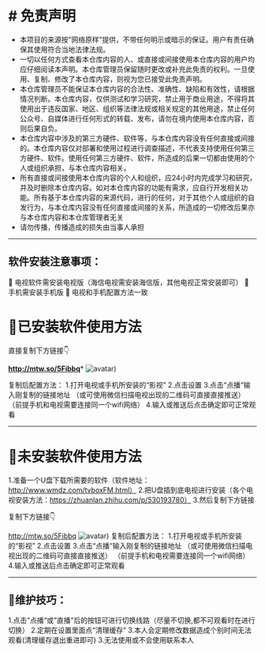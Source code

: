 # # 免责声明

* 本项目的来源按”网络原样”提供，不带任何明示或暗示的保证。用户有责任确保其使用符合当地法律法规。
* 一切以任何方式查看本仓库内容的人、或直接或间接使用本仓库内容的用户均应仔细阅读本声明。本仓库管理员保留随时更改或补充此免责的权利。一旦使用、复制、修改了本仓库内容，则视为您已接受此免责声明。
* 本仓库管理员不能保证本仓库内容的合法性、准确性、缺陷和有效性，请根据情况判断。本仓库内容，仅供测试和学习研究，禁止用于商业用途，不得将其使用出于违反国家、地区、组织等法律法规或相关规定的其他用途，禁止任何公众号、自媒体进行任何形式的转载、发布，请勿在境内使用本仓库内容，否则后果自负。
* 本仓库内容中涉及的第三方硬件、软件等，与本仓库内容没有任何直接或间接的。本仓库内容仅对部署和使用过程进行调查描述，不代表支持使用任何第三方硬件、软件。使用任何第三方硬件、软件，所造成的后果一切都由使用的个人或组织承担，与本仓库内容相关。
* 所有直接或间接使用本仓库内容的个人和组织，应24小时内完成学习和研究，并及时删除本仓库内容。如对本仓库内容的功能有需求，应自行开发相关功能。所有基于本仓库内容的来源代码，进行的任何，对于其他个人或组织的自发行为，与本仓库内容没有任何直接或间接的关系，所造成的一切修改后果亦与本仓库内容和本仓库管理者无关
* 请勿传播，传播造成的损失由当事人承担

---

## 

## 软件安装注意事项：

👀️ 电视软件需安装电视版（海信电视需安装海信版，其他电视正常安装即可）
👀️ 手机需安装手机版
👀️ 电视和手机配置方法一致

# 🚀️已安装软件使用方法

直接复制下方链接👇

**http://mtw.so/5Fibbq*** ![avatar]([https://sourl.cn/kEFj6L))

复制后配置方法：
1.打开电视或手机所安装的“影视”
2.点击设置
3.点击“点播“输入刚复制的链接地址
（或可使用微信扫描电视出现的二维码可直接直接推送）
（前提手机和电视需要连接同一个wifi网络）
4.输入或推送后点击确定即可正常观看

---

# 🚀️未安装软件使用方法

1.准备一个U盘下载所需要的软件（软件地址：http://www.wmdz.com/tvboxFM.html）
2.把U盘插到底电视进行安装（各个电视安装方法：https://zhuanlan.zhihu.com/p/530193780）
3.然后复制下方链接

复制下方链接👇

http://mtw.so/5Fibbq
![avatar]([https://sourl.cn/kEFj6L))
复制后配置方法：
1.打开电视或手机所安装的“影视”
2.点击设置
3.点击“点播“输入刚复制的链接地址
（或可使用微信扫描电视出现的二维码可直接直接推送）
（前提手机和电视需要连接同一个wifi网络）
4.输入或推送后点击确定即可正常观看

---

## 🚀️维护技巧：

1.点击”点播“或”直播"后的按钮可进行切换线路（尽量不切换,都不可观看时在进行切换）
2.定期在设置里面点“清理缓存”
3.本人会定期修改数据造成个别时间无法观看(清理缓存退出重进即可)
3.无法使用或不会使用联系本人
